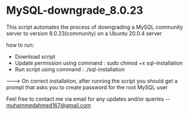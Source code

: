 # MySQL-downgrade_8.0.23
This script automates the process of downgrading a MySQL community server to version 8.0.23(community) on a Ubuntu 20.0.4 server

how to run:
- Download script
- Update permission using command : sudo chmod +x sql-installation
- Run script using command : ./sql-installation

---> On correct installation, after running the script you should get a prompt that asks you to create password for the root MySQL user


Feel free to contact me via email for any updates and/or queries -- muhammedahmed167@gmail.com
